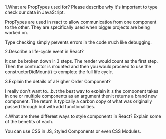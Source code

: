1.What are PropTypes used for? Please describe why it's important to type check our data in JavaScript.

PropTypes are used in react to allow communication from one component to the other. They are specifically used when bigger projects are being worked on.

Type checking simply prevents errors in the code much like debugging.

2.Describe a life-cycle event in React?

It can be broken down in 3 steps. The render would count as the first step. Then the contructor is mounted and then you would proceed to use the constructorDidMount() to complete the full life cycle.

3.Explain the details of a Higher Order Component?

I really don't want to...but the best way to explain it is the component takes in one or multiple components as an argument then it returns a brand new component. The return is typically a carbon copy of what was originally passed through but with add functionalities.

4.What are three different ways to style components in React? Explain some of the benefits of each.

You can use CSS in JS, Styled Components or even CSS Modules.